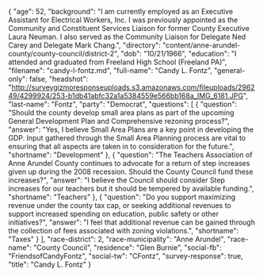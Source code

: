 {
  "age": 52,
  "background": "I am currently employed as an Executive Assistant for Electrical Workers, Inc. I was previously appointed as the Community and Constituent Services Liaison for former County Executive Laura Neuman. I also served as the Community Liaison for Delegate Ned Carey and Delegate Mark Chang.",
  "directory": "content/anne-arundel-county/county-council/district-2",
  "dob": "10/21/1966",
  "education": "I attended and graduated from Freeland High School (Freeland PA)",
  "filename": "candy-l-fontz.md",
  "full-name": "Candy L. Fontz",
  "general-only": false,
  "headshot": "http://surveygizmoresponseuploads.s3.amazonaws.com/fileuploads/296249/4299924/253-b1db41abfc32a1a5384559e566bb168a_IMG_6181.JPG",
  "last-name": "Fontz",
  "party": "Democrat",
  "questions": [
    {
      "question": "Should the county develop small area plans as part of the upcoming General Development Plan and Comprehensive rezoning process?",
      "answer": "Yes, I believe Small Area Plans are a key point in developing the GDP. Input gathered through the Small Area Planning process are vital to ensuring that all aspects are taken in to consideration for the future.",
      "shortname": "Development"
    },
    {
      "question": "The Teachers Association of Anne Arundel County continues to advocate for a return of step increases given up during the 2008 recession. Should the County Council fund these increases?",
      "answer": "I believe the Council should consider Step increases for our teachers but it should be tempered by available funding.",
      "shortname": "Teachers"
    },
    {
      "question": "Do you support maximizing revenue under the county tax cap, or seeking additional revenues to support increased spending on education, public safety or other initiatives?",
      "answer": "I feel that additional revenue can be gained through the collection of fees associated with zoning violations.",
      "shortname": "Taxes"
    }
  ],
  "race-district": 2,
  "race-municipality": "Anne Arundel",
  "race-name": "County Council",
  "residence": "Glen Burnie",
  "social-fb": "FriendsofCandyFontz",
  "social-tw": "CFontz",
  "survey-response": true,
  "title": "Candy L. Fontz"
}
